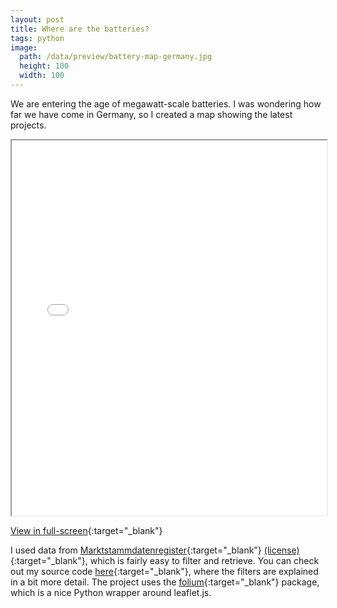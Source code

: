 ```yaml
---
layout: post
title: Where are the batteries?
tags: python
image:
  path: /data/preview/battery-map-germany.jpg
  height: 100
  width: 100
---
```


We are entering the age of megawatt-scale batteries. I was wondering how far we have come in Germany, so I created a map showing the latest projects.

<iframe src="/data/battery_map_germany.html" height="600" width="100%"></iframe>

[View in full-screen](/data/battery_map_germany.html){:target="_blank"}


I used data from [Marktstammdatenregister](https://www.marktstammdatenregister.de/){:target="_blank"} [(license)](https://www.govdata.de/dl-de/by-2-0){:target="_blank"}, which is fairly easy to filter and retrieve. 
You can check out my source code [here](https://github.com/0-k/energy_maps){:target="_blank"}, where the filters are explained in a bit more detail. The project uses the [folium](http://python-visualization.github.io/folium/){:target="_blank"} package, which is a nice Python wrapper around leaflet.js. 


